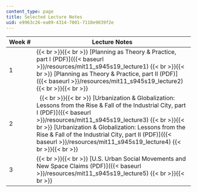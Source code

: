 ```yaml
---
content_type: page
title: Selected Lecture Notes
uid: e9963c26-ea09-4314-7001-7110e9039f2e
---
```


| Week # | Lecture Notes |
| --- | --- |
| 1 |  {{< br >}}{{< br >}} [Planning as Theory & Practice, part I (PDF)]({{< baseurl >}}/resources/mit11_s945s19_lecture1) {{< br >}}{{< br >}} [Planning as Theory & Practice, part II (PDF)]({{< baseurl >}}/resources/mit11_s945s19_lecture2) {{< br >}}{{< br >}}  |
| 2 |     {{< br >}}{{< br >}} [Urbanization & Globalization: Lessons from the Rise & Fall of the Industrial City, part I (PDF)]({{< baseurl >}}/resources/mit11_s945s19_lecture3) {{< br >}}{{< br >}} [Urbanization & Globalization: Lessons from the Rise & Fall of the Industrial City, part II (PDF)]({{< baseurl >}}/resources/mit11_s945s19_lecture4) {{< br >}}{{< br >}}  |
| 3 |  {{< br >}}{{< br >}} [U.S. Urban Social Movements and New Space Claims (PDF)]({{< baseurl >}}/resources/mit11_s945s19_lecture5) {{< br >}}{{< br >}}